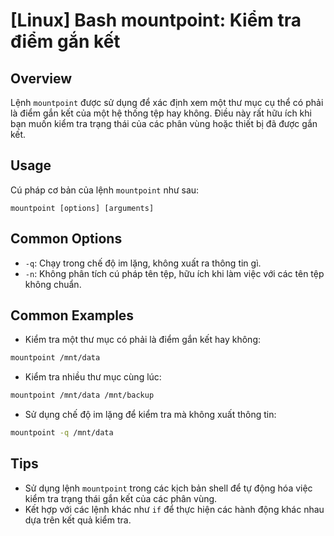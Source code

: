 # [Linux] Bash mountpoint: Kiểm tra điểm gắn kết

## Overview
Lệnh `mountpoint` được sử dụng để xác định xem một thư mục cụ thể có phải là điểm gắn kết của một hệ thống tệp hay không. Điều này rất hữu ích khi bạn muốn kiểm tra trạng thái của các phân vùng hoặc thiết bị đã được gắn kết.

## Usage
Cú pháp cơ bản của lệnh `mountpoint` như sau:

```
mountpoint [options] [arguments]
```

## Common Options
- `-q`: Chạy trong chế độ im lặng, không xuất ra thông tin gì.
- `-n`: Không phân tích cú pháp tên tệp, hữu ích khi làm việc với các tên tệp không chuẩn.

## Common Examples
- Kiểm tra một thư mục có phải là điểm gắn kết hay không:

```bash
mountpoint /mnt/data
```

- Kiểm tra nhiều thư mục cùng lúc:

```bash
mountpoint /mnt/data /mnt/backup
```

- Sử dụng chế độ im lặng để kiểm tra mà không xuất thông tin:

```bash
mountpoint -q /mnt/data
```

## Tips
- Sử dụng lệnh `mountpoint` trong các kịch bản shell để tự động hóa việc kiểm tra trạng thái gắn kết của các phân vùng.
- Kết hợp với các lệnh khác như `if` để thực hiện các hành động khác nhau dựa trên kết quả kiểm tra.